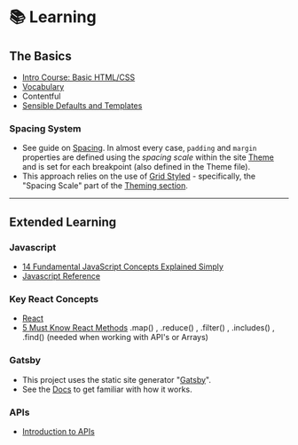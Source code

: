 # 📚 Learning

## The Basics
* [Intro Course: Basic HTML/CSS](https://github.com/myplanetdigital/dev-docs/blob/master/Practice%20Areas/Front-End/Basic%20HTML%20and%20CSS.md)
* [Vocabulary](vocab.md)
* Contentful
* [Sensible Defaults and Templates](https://github.com/myplanetdigital/dev-docs/blob/f6f0082724b14b48b6a3fb18830019055043b92a/Sensible%20Defaults.md)

### Spacing System

* See guide on [Spacing](/spacing.md). In almost every case, `padding` and `margin` properties are defined using the *spacing scale* within the site [Theme]() and is set for each breakpoint (also defined in the Theme file).
* This approach relies on the use of [Grid Styled](https://github.com/jxnblk/grid-styled) - specifically, the "Spacing Scale" part of the [Theming section](https://github.com/jxnblk/grid-styled#theming).

--- 
## Extended Learning

### Javascript

* [14 Fundamental JavaScript Concepts Explained Simply](https://dottedsquirrel.com/javascript/fundamentals-javascript/)
* [Javascript Reference](https://www.w3schools.com/jsref/)

### Key React Concepts

* [React](react.md) 
* [5 Must Know React Methods](https://raymondosy.medium.com/5-must-know-array-methods-in-react-da531a02b0ef)
   .map() , .reduce() , .filter() , .includes() , .find()
   (needed when working with API's or Arrays)

### Gatsby

* This project uses the static site generator "[Gatsby](https://www.gatsbyjs.org/)".
* See the [Docs](https://www.gatsbyjs.org/docs/) to get familiar with how it works.

### APIs
* [Introduction to APIs](https://www.udemy.com/course/introduction-to-apis-rest-api-graphql-soap-web-services-grpc/)
